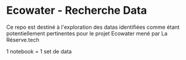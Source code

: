 # Ecowater - Recherche Data
Ce repo est destiné à l'exploration des datas identifiées comme étant potentiellement pertinentes pour le projet Ecowater mené par La Réserve.tech

1 notebook = 1 set de data